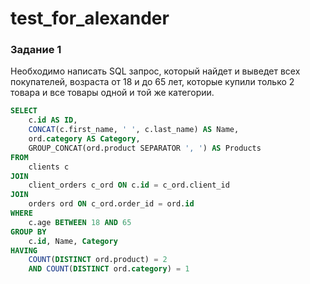 # test_for_alexander


### Задание 1
Необходимо написать SQL запрос, который найдет и выведет всех покупателей, возраста от 18 и до 65 лет, которые купили только 2 товара и все товары одной и той же категории.
```sql
SELECT
    c.id AS ID,
    CONCAT(c.first_name, ' ', c.last_name) AS Name,
    ord.category AS Category,
    GROUP_CONCAT(ord.product SEPARATOR ', ') AS Products
FROM
    clients c
JOIN
    client_orders c_ord ON c.id = c_ord.client_id
JOIN
    orders ord ON c_ord.order_id = ord.id
WHERE
    c.age BETWEEN 18 AND 65
GROUP BY
    c.id, Name, Category
HAVING
    COUNT(DISTINCT ord.product) = 2
    AND COUNT(DISTINCT ord.category) = 1
```

